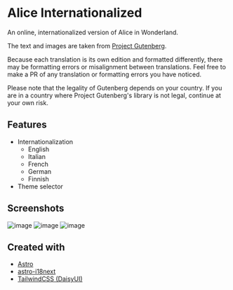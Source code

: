 # Alice Internationalized

An online, internationalized version of Alice in Wonderland.

The text and images are taken from [Project Gutenberg](https://www.gutenberg.org/).

Because each translation is its own edition and formatted differently, there may be formatting errors or misalignment between translations. Feel free to make a PR of any translation or formatting errors you have noticed.

Please note that the legality of Gutenberg depends on your country. If you are in a country where Project Gutenberg's library is not legal, continue at your own risk.

## Features

- Internationalization
  - English
  - Italian
  - French
  - German
  - Finnish
- Theme selector

## Screenshots

![image](https://github.com/apriltaoyvr/alice-i18n/assets/95392008/ae8d1513-3d14-46fd-a59f-6a68fc1279fc)
![image](https://user-images.githubusercontent.com/95392008/213562976-f1957082-139d-4188-a1cf-b74caf39ead9.png)
![image](https://user-images.githubusercontent.com/95392008/213563326-089d8af3-554b-4abf-9112-f0f24192a3c8.png)

## Created with

- [Astro](https://astro.build/)
- [astro-i18next](https://github.com/yassinedoghri/astro-i18next)
- [TailwindCSS (DaisyUI)](https://daisyui.com/)
